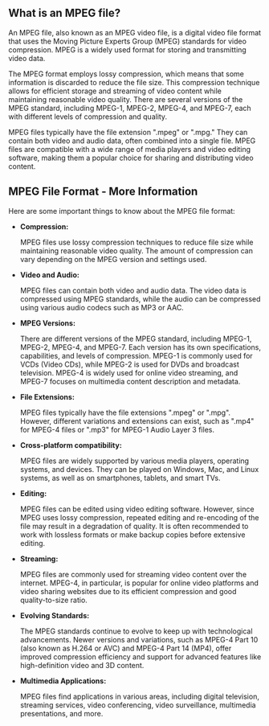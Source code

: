## What is an MPEG file?

An MPEG file, also known as an MPEG video file, is a digital video file format that uses the Moving Picture Experts Group (MPEG) standards for video compression. MPEG is a widely used format for storing and transmitting video data.

The MPEG format employs lossy compression, which means that some information is discarded to reduce the file size. This compression technique allows for efficient storage and streaming of video content while maintaining reasonable video quality. There are several versions of the MPEG standard, including MPEG-1, MPEG-2, MPEG-4, and MPEG-7, each with different levels of compression and quality.

MPEG files typically have the file extension ".mpeg" or ".mpg." They can contain both video and audio data, often combined into a single file. MPEG files are compatible with a wide range of media players and video editing software, making them a popular choice for sharing and distributing video content.

## MPEG File Format - More Information

Here are some important things to know about the MPEG file format:

- **Compression:**

   MPEG files use lossy compression techniques to reduce file size while maintaining reasonable video quality. The amount of compression can vary depending on the MPEG version and settings used.

- **Video and Audio:** 

   MPEG files can contain both video and audio data. The video data is compressed using MPEG standards, while the audio can be compressed using various audio codecs such as MP3 or AAC.

- **MPEG Versions:** 

   There are different versions of the MPEG standard, including MPEG-1, MPEG-2, MPEG-4, and MPEG-7. Each version has its own specifications, capabilities, and levels of compression. MPEG-1 is commonly used for VCDs (Video CDs), while MPEG-2 is used for DVDs and broadcast television. MPEG-4 is widely used for online video streaming, and MPEG-7 focuses on multimedia content description and metadata.

- **File Extensions:**

   MPEG files typically have the file extensions ".mpeg" or ".mpg". However, different variations and extensions can exist, such as ".mp4" for MPEG-4 files or ".mp3" for MPEG-1 Audio Layer 3 files.

- **Cross-platform compatibility:**

   MPEG files are widely supported by various media players, operating systems, and devices. They can be played on Windows, Mac, and Linux systems, as well as on smartphones, tablets, and smart TVs.

- **Editing:**

   MPEG files can be edited using video editing software. However, since MPEG uses lossy compression, repeated editing and re-encoding of the file may result in a degradation of quality. It is often recommended to work with lossless formats or make backup copies before extensive editing.

- **Streaming:**

   MPEG files are commonly used for streaming video content over the internet. MPEG-4, in particular, is popular for online video platforms and video sharing websites due to its efficient compression and good quality-to-size ratio.

- **Evolving Standards:**

   The MPEG standards continue to evolve to keep up with technological advancements. Newer versions and variations, such as MPEG-4 Part 10 (also known as H.264 or AVC) and MPEG-4 Part 14 (MP4), offer improved compression efficiency and support for advanced features like high-definition video and 3D content.

- **Multimedia Applications:**

   MPEG files find applications in various areas, including digital television, streaming services, video conferencing, video surveillance, multimedia presentations, and more.
